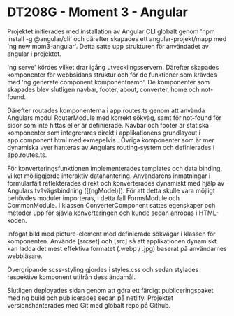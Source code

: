 # DT208G - Moment 3 - Angular

Projektet initierades med installation av Angular CLI globalt genom 'npm install -g @angular/cli' och därefter skapades ett angular-projekt/mapp med 'ng new mom3-angular'. Detta satte upp strukturen för användadet av angular i projektet.

'ng serve' kördes vilket drar igång utvecklingsservern. Därefter skapades komponenter för webbsidans struktur och för de funktioner som krävdes med 'ng generate component komponentnamn'. De komponenter som skapades blev slutligen navbar, footer, about, converter, home och not-found.

Därefter routades komponenterna i app.routes.ts genom att använda Angulars modul RouterModule med korrekt sökväg, samt för not-found för sidor som inte hittas eller är definierade. Navbar och footer är statiska komponenter som integrerares direkt i applikationens grundlayout i app.component.html med exmepelvis <app-navbar></app-navbar>. Övriga komponenter som är mer dynamiska vyer hanteras av Angulars routing-system och definierades i app.routes.ts.

För konverteringsfunktionen implementerades templates och data binding, vilket möjliggjorde interaktiv datahantering. Användarens inmatningar i formularfält reflekterades direkt och konverterades dynamiskt med hjälp av Angulars tvåvägsbindning ([(ngModel)]). För att detta skulle vara möjligt behövdes moduler importeras, i detta fall FormsModule och CommonModule.
I klassen ConverterComponent sattes egenskaper och metoder upp för sjävla konverteringen och kunde sedan anropas i HTML-koden.

Infogat bild med picture-element med definierade sökvägar i klassen för komponenten. Använde [srcset] och [src] så att applikationen dynamiskt kan ladda det mest effektiva formatet (.webp / .jpg) baserat på användarnes webbläsare.

Övergripande scss-styling gjordes i styles.css och sedan stylades respektive komponent utifrån dess ändamål.

Slutligen deployades sidan genom att göra ett färdigt publiceringspaket med ng build och publicerades sedan på netlify. Projektet versionshanterades med Git med globalt repo på Github.
